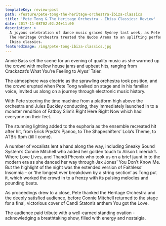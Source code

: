 ```yaml
---
templateKey: review-post
path: /feature/pete-tong-the-heritage-orchestra-ibiza-classics
title: 'Pete Tong & The Heritage Orchestra - Ibiza Classics: Review'
date: 2017-11-08T02:02:24+11:00
description: >
  A joyous celebration of dance music graced Sydney last week, as Pete Tong and
  The Heritage Orchestra treated the Qudos Arena to an uplifting performance of
  Ibiza classics. 
featuredImage: /img/pete-tong-ibiza-classics.jpg
---
```


Annie Bass set the scene for an evening of quality music as she warmed up the crowd with mellow house jams and upbeat hits, ranging from Crackazat’s What You’re Feeling to Alyss’ Tsier.

The atmosphere was electric as the sprawling orchestra took position, and the crowd erupted when Pete Tong walked on stage and in his familiar voice, invited us along on a journey through electronic music history.

With Pete steering the time machine from a platform high above the orchestra and Jules Buckley conducting, they immediately launched in to a monster rendition of Fatboy Slim’s Right Here Right Now which had everyone on their feet.

The stunning lighting added to the euphoria as the ensemble recreated hit after hit, from Erick Prydz’s Pjanoo, to The Shapeshifters’ Lola’s Theme, to ATB’s 9pm (till I come).

A number of vocalists lent a hand along the way, including Sneaky Sound System’s Connie Mitchell who added her golden touch to Alison Limerick’s Where Love Lives, and Thandi Pheonix who took us on a brief jaunt in to the modern era as she danced her way through Jax Jones’ You Don’t Know Me.
But the highlight of the night was the extended version of Faithless’ Insomnia – or ‘the longest ever breakdown by a string section’ as Tong put it, which worked the crowd in to a frenzy with its pulsing melodies and pounding beats.

As proceedings drew to a close, Pete thanked the Heritage Orchestra and the deeply satisfied audience, before Connie Mitchell returned to the stage for a final, victorious cover of Candi Staton’s anthem You got the Love.

The audience paid tribute with a well-earned standing ovation - acknowledging a breathtaking show, filled with energy and nostalgia.
